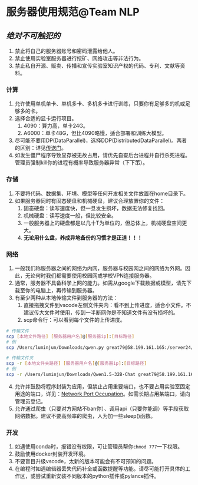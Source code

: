 # 服务器使用规范@Team NLP

## *绝对不可触犯的*
1. 禁止将自己的服务器账号和密码泄露给他人。
2. 禁止使用实验室服务器进行挖矿、网络攻击等非法行为。
3. 禁止私自开源、贩卖、传播和宣传实验室知识产权的代码、专利、文献等资料。

### 计算
1. 允许使用单机单卡、单机多卡、多机多卡进行训练，只要你有足够多的机或足够多的卡。
2. 选择合适的显卡运行项目。
   1. 4090：算力高，单卡24G。
   2. A6000：单卡48G，但比4090略慢，适合部署和训练大模型。
3. 尽可能不要用DP(DataParallel)，选择DDP(DistributedDataParallel)。两者的区别：详见[传送门](https://zhuanlan.zhihu.com/p/356967195)。
4. 如发生僵尸程序导致显存被无故占用，请优先自查后台进程并自行杀死进程。管理员强制kill你的进程有概率导致服务器异常（下下策）。

### 存储
1. 不要将代码、数据集、环境、模型等任何开发相关文件放置在home目录下。
2. 如果服务器同时有固态硬盘和机械硬盘，建议合理放置你的文件：
   1. 固态硬盘：读写速度快，但一旦发生损坏，数据无法修复找回。
   2. 机械硬盘：读写速度一般，但比较安全。
   3. 一般服务器上的硬盘都是以几十T为单位的，但总体上，机械硬盘空间更大。
   4. **无论用什么盘，养成异地备份的习惯才是正道！！！**

### 网络
1. 一般我们称服务器之间的网络为内网，服务器与校园网之间的网络为外网。因此，无论何时我们都需要使用校园网或学校VPN连接服务器。
2. 通常，服务器不具备科学上网的能力。如需从google下载数据或模型，请先下载至你的电脑上，再传输到服务器。
3. 有至少两种从本地传输文件到服务器的方法：
   1. 直接拖拽文件到vscode左侧文件夹内：看不到上传进度，适合小文件。不建议传大文件时使用，传到一半断网你是不知道文件有没有损坏的。
   2. scp命令行：可以看到每个文件的上传进度。
```bash
# 传输文件
scp [本地文件路径] [服务器用户名]@[服务器ip]:[目标路径]
# 例
scp /Users/luminjun/Downloads/qwen.py great79@58.199.161.165:/server24/LLM

# 传输文件夹
scp -r [本地文件夹路径] [服务器用户名]@[服务器ip]:[目标路径]
# 例
scp -r /Users/luminjun/Downloads/Qwen1.5-32B-Chat great79@58.199.161.165:/server24/LLM
```
4. 允许并鼓励将程序封装为应用，但禁止占用重要端口，也不要占用实验室固定用途的端口，详见：[Network Port Occupation](https://github.com/orgs/GREAT-NLPKE/projects/8)。如需长期占用某端口，请向管理员登记。
5. 允许通过爬虫（只要对方网站不ban你）、调用api（只要你能调）等手段获取网络数据。建议不要高频率的爬虫，人为加一些sleep()函数。

### 开发
1. 如遇使用conda时，报错没有权限，可让管理员帮你`chmod 777`一下权限。
2. 鼓励使用docker封装开发环境。
3. 不要盲目升级vscode，太新的版本可能会有不可预知的问题。
4. 在编程时如遇编辑器丢失代码补全或函数提醒等功能。请尽可能打开具体的工作区，或尝试重新安装不同版本的python插件或pylance插件。
